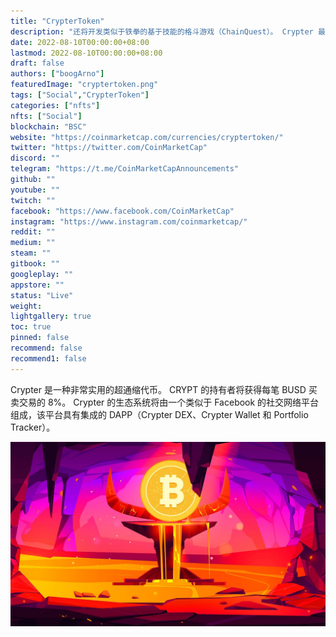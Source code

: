 ```yaml
---
title: "CrypterToken"
description: "还将开发类似于铁拳的基于技能的格斗游戏（ChainQuest）。 Crypter 最终将成为第一个参与赚钱的社交交易平台"
date: 2022-08-10T00:00:00+08:00
lastmod: 2022-08-10T00:00:00+08:00
draft: false
authors: ["boogArno"]
featuredImage: "cryptertoken.png"
tags: ["Social","CrypterToken"]
categories: ["nfts"]
nfts: ["Social"]
blockchain: "BSC"
website: "https://coinmarketcap.com/currencies/cryptertoken/"
twitter: "https://twitter.com/CoinMarketCap"
discord: ""
telegram: "https://t.me/CoinMarketCapAnnouncements"
github: ""
youtube: ""
twitch: ""
facebook: "https://www.facebook.com/CoinMarketCap"
instagram: "https://www.instagram.com/coinmarketcap/"
reddit: ""
medium: ""
steam: ""
gitbook: ""
googleplay: ""
appstore: ""
status: "Live"
weight: 
lightgallery: true
toc: true
pinned: false
recommend: false
recommend1: false
---
```

<p>Crypter 是一种非常实用的超通缩代币。 CRYPT 的持有者将获得每笔 BUSD 买卖交易的 8%。 Crypter 的生态系统将由一个类似于 Facebook 的社交网络平台组成，该平台具有集成的 DAPP（Crypter DEX、Crypter Wallet 和 Portfolio Tracker）。&nbsp;</p>

![Crypto-Meltdown-May-Be](Crypto-Meltdown-May-Be.webp)
